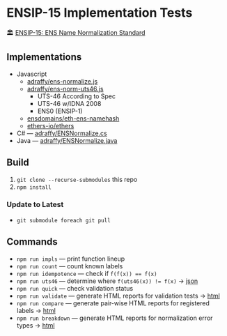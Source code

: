 # ENSIP-15 Implementation Tests

🏛️ [ENSIP-15: ENS Name Normalization Standard](https://docs.ens.domains/ens-improvement-proposals/ensip-15-normalization-standard)

## Implementations

* Javascript
	* [adraffy/ens-normalize.js](https://github.com/adraffy/ens-normalize.js)
	* [adraffy/ens-norm-uts46.js](https://github.com/adraffy/ens-norm-uts46.js)
		* UTS-46 According to Spec
		* UTS-46 w/IDNA 2008
		* ENS0 (ENSIP-1)
	* [ensdomains/eth-ens-namehash](https://github.com/ensdomains/eth-ens-namehash)
	* [ethers-io/ethers](https://github.com/ethers-io/ethers.js)
* C# — [adraffy/ENSNormalize.cs](https://github.com/adraffy/ENSNormalize.cs)
* Java — [adraffy/ENSNormalize.java](https://github.com/adraffy/ENSNormalize.cs)
	
## Build

1. `git clone --recurse-submodules` this repo
1. `npm install`

### Update to Latest

* `git submodule foreach git pull`

## Commands

* `npm run impls` — print function lineup
* `npm run count` — count known labels
* `npm run idempotence` — check if `f(f(x)) == f(x)`
* `npm run uts46` — determine where `f(uts46(x)) != f(x)` &rarr; [json](./test-misc/output/uts46.json)
* `npm run quick` — check validation status 
* `npm run validate` — generate HTML reports for validation tests &rarr; [html](https://adraffy.github.io/ens-norm-tests/test-validation/output/)
* `npm run compare` — generate pair-wise HTML reports for registered labels &rarr; [html](https://adraffy.github.io/ens-norm-tests/test-compare/output/)
* `npm run breakdown` — generate HTML reports for normalization error types &rarr; [html](https://adraffy.github.io/ens-norm-tests/test-breakdown/output/)
